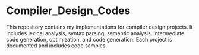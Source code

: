 # Compiler_Design_Codes
This repository contains my implementations for compiler design projects. It includes lexical analysis, syntax parsing, semantic analysis, intermediate code generation, optimization, and code generation. Each project is documented and includes code samples.
